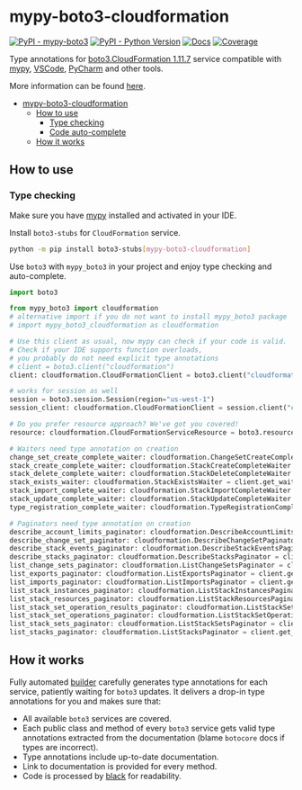 # mypy-boto3-cloudformation

[![PyPI - mypy-boto3](https://img.shields.io/pypi/v/mypy-boto3.svg?color=blue&style=for-the-badge)](https://pypi.org/project/mypy-boto3)
[![PyPI - Python Version](https://img.shields.io/pypi/pyversions/mypy-boto3.svg?color=blue&style=for-the-badge)](https://pypi.org/project/mypy-boto3)
[![Docs](https://img.shields.io/readthedocs/mypy-boto3.svg?color=blue&style=for-the-badge)](https://mypy-boto3.readthedocs.io/)
[![Coverage](https://img.shields.io/codecov/c/github/vemel/mypy_boto3?style=for-the-badge)](https://codecov.io/gh/vemel/mypy_boto3)

Type annotations for
[boto3.CloudFormation 1.11.7](https://boto3.amazonaws.com/v1/documentation/api/1.11.7/reference/services/cloudformation.html#CloudFormation) service
compatible with [mypy](https://github.com/python/mypy), [VSCode](https://code.visualstudio.com/),
[PyCharm](https://www.jetbrains.com/pycharm/) and other tools.

More information can be found [here](https://vemel.github.io/mypy_boto3/).

- [mypy-boto3-cloudformation](#mypy-boto3-cloudformation)
  - [How to use](#how-to-use)
    - [Type checking](#type-checking)
    - [Code auto-complete](#code-auto-complete)
  - [How it works](#how-it-works)

## How to use

### Type checking

Make sure you have [mypy](https://github.com/python/mypy) installed and activated in your IDE.

Install `boto3-stubs` for `CloudFormation` service.

```bash
python -m pip install boto3-stubs[mypy-boto3-cloudformation]
```

Use `boto3` with `mypy_boto3` in your project and enjoy type checking and auto-complete.

```python
import boto3

from mypy_boto3 import cloudformation
# alternative import if you do not want to install mypy_boto3 package
# import mypy_boto3_cloudformation as cloudformation

# Use this client as usual, now mypy can check if your code is valid.
# Check if your IDE supports function overloads,
# you probably do not need explicit type annotations
# client = boto3.client("cloudformation")
client: cloudformation.CloudFormationClient = boto3.client("cloudformation")

# works for session as well
session = boto3.session.Session(region="us-west-1")
session_client: cloudformation.CloudFormationClient = session.client("cloudformation")

# Do you prefer resource approach? We've got you covered!
resource: cloudformation.CloudFormationServiceResource = boto3.resource("cloudformation")

# Waiters need type annotation on creation
change_set_create_complete_waiter: cloudformation.ChangeSetCreateCompleteWaiter = client.get_waiter("change_set_create_complete")
stack_create_complete_waiter: cloudformation.StackCreateCompleteWaiter = client.get_waiter("stack_create_complete")
stack_delete_complete_waiter: cloudformation.StackDeleteCompleteWaiter = client.get_waiter("stack_delete_complete")
stack_exists_waiter: cloudformation.StackExistsWaiter = client.get_waiter("stack_exists")
stack_import_complete_waiter: cloudformation.StackImportCompleteWaiter = client.get_waiter("stack_import_complete")
stack_update_complete_waiter: cloudformation.StackUpdateCompleteWaiter = client.get_waiter("stack_update_complete")
type_registration_complete_waiter: cloudformation.TypeRegistrationCompleteWaiter = client.get_waiter("type_registration_complete")

# Paginators need type annotation on creation
describe_account_limits_paginator: cloudformation.DescribeAccountLimitsPaginator = client.get_paginator("describe_account_limits")
describe_change_set_paginator: cloudformation.DescribeChangeSetPaginator = client.get_paginator("describe_change_set")
describe_stack_events_paginator: cloudformation.DescribeStackEventsPaginator = client.get_paginator("describe_stack_events")
describe_stacks_paginator: cloudformation.DescribeStacksPaginator = client.get_paginator("describe_stacks")
list_change_sets_paginator: cloudformation.ListChangeSetsPaginator = client.get_paginator("list_change_sets")
list_exports_paginator: cloudformation.ListExportsPaginator = client.get_paginator("list_exports")
list_imports_paginator: cloudformation.ListImportsPaginator = client.get_paginator("list_imports")
list_stack_instances_paginator: cloudformation.ListStackInstancesPaginator = client.get_paginator("list_stack_instances")
list_stack_resources_paginator: cloudformation.ListStackResourcesPaginator = client.get_paginator("list_stack_resources")
list_stack_set_operation_results_paginator: cloudformation.ListStackSetOperationResultsPaginator = client.get_paginator("list_stack_set_operation_results")
list_stack_set_operations_paginator: cloudformation.ListStackSetOperationsPaginator = client.get_paginator("list_stack_set_operations")
list_stack_sets_paginator: cloudformation.ListStackSetsPaginator = client.get_paginator("list_stack_sets")
list_stacks_paginator: cloudformation.ListStacksPaginator = client.get_paginator("list_stacks")
```

## How it works

Fully automated [builder](https://github.com/vemel/mypy_boto3) carefully generates
type annotations for each service, patiently waiting for `boto3` updates. It delivers
a drop-in type annotations for you and makes sure that:

- All available `boto3` services are covered.
- Each public class and method of every `boto3` service gets valid type annotations
  extracted from the documentation (blame `botocore` docs if types are incorrect).
- Type annotations include up-to-date documentation.
- Link to documentation is provided for every method.
- Code is processed by [black](https://github.com/psf/black) for readability.